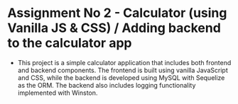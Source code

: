 # Assignment No 2 - Calculator (using Vanilla JS & CSS) / Adding backend to the calculator app


- This project is a simple calculator application that includes both frontend and backend components. The frontend is built using vanilla JavaScript and CSS, while the backend is developed using MySQL with Sequelize as the ORM. The backend also includes logging functionality implemented with Winston.
